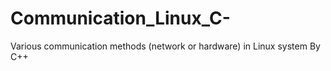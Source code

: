 # Communication_Linux_C-
Various communication methods (network or hardware)  in Linux system By C++
